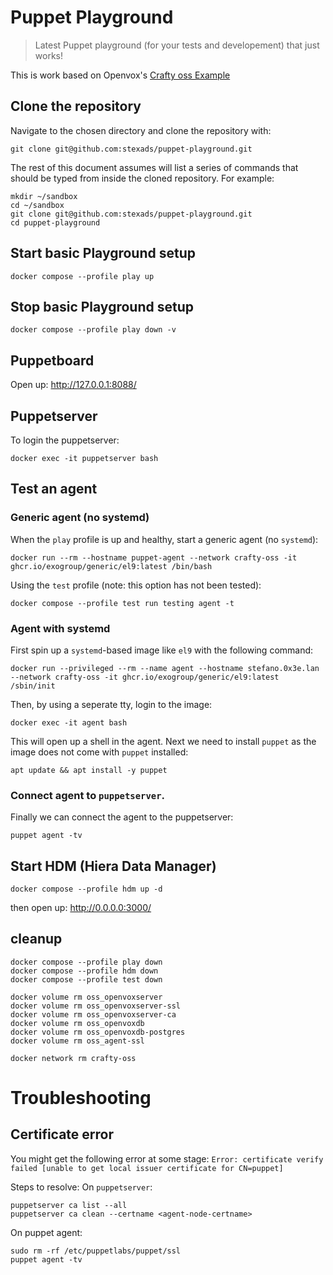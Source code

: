 # Puppet Playground

>Latest Puppet playground (for your tests and developement) that just works!

This is work based on Openvox's [Crafty oss Example](https://github.com/voxpupuli/crafty/tree/main/openvox/oss)


## Clone the repository
Navigate to the chosen directory and clone the repository with:
```shell
git clone git@github.com:stexads/puppet-playground.git
```

The rest of this document assumes will list a series of commands that should
be typed from inside the cloned repository.
For example:
```shell
mkdir ~/sandbox
cd ~/sandbox
git clone git@github.com:stexads/puppet-playground.git
cd puppet-playground
```

## Start basic Playground setup
```shell
docker compose --profile play up
```

## Stop basic Playground setup

```shell
docker compose --profile play down -v
```

## Puppetboard
Open up: <http://127.0.0.1:8088/>

## Puppetserver
To login the puppetserver:
```shell
docker exec -it puppetserver bash
```

## Test an agent

### Generic agent (no systemd)
When the `play` profile is up and healthy, start a generic agent (no `systemd`):
```shell
docker run --rm --hostname puppet-agent --network crafty-oss -it ghcr.io/exogroup/generic/el9:latest /bin/bash
```

Using the `test` profile (note: this option has not been tested):
```shell
docker compose --profile test run testing agent -t
```

### Agent with systemd
First spin up a `systemd`-based image like `el9` with the following command:
```shell
docker run --privileged --rm --name agent --hostname stefano.0x3e.lan --network crafty-oss -it ghcr.io/exogroup/generic/el9:latest /sbin/init
```
Then, by using a seperate tty, login to the image:
```shell
docker exec -it agent bash
```
This will open up a shell in the agent.
Next we need to install `puppet` as the image does not come with `puppet` installed:
```shell
apt update && apt install -y puppet
```

### Connect agent to `puppetserver`.
Finally we can connect the agent to the puppetserver:
```shell
puppet agent -tv
```







## Start HDM (Hiera Data Manager)

```shell
docker compose --profile hdm up -d
```

then open up: <http://0.0.0.0:3000/>

## cleanup

```shell
docker compose --profile play down
docker compose --profile hdm down
docker compose --profile test down

docker volume rm oss_openvoxserver
docker volume rm oss_openvoxserver-ssl
docker volume rm oss_openvoxserver-ca
docker volume rm oss_openvoxdb
docker volume rm oss_openvoxdb-postgres
docker volume rm oss_agent-ssl

docker network rm crafty-oss
```


# Troubleshooting
## Certificate error
You might get the following error at some stage:
`Error: certificate verify failed [unable to get local issuer certificate for CN=puppet]`

Steps to resolve:
On `puppetserver`:

```shell
puppetserver ca list --all
puppetserver ca clean --certname <agent-node-certname>
```

On puppet agent:
```shell
sudo rm -rf /etc/puppetlabs/puppet/ssl
puppet agent -tv
```
